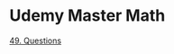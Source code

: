 # Udemy Master Math 
[49. Questions](https://www.udemy.com/course/math-with-python/learn/lecture/16210420#questions)

